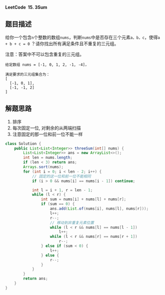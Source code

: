 **LeetCode&nbsp;&nbsp;15. 3Sum**

## 题目描述

给你一个包含`n`个整数的数组`nums`，判断`nums`中是否存在三个元素`a，b，c`，使得`a + b + c = 0` ？请你找出所有满足条件且不重复的三元组。

注意：答案中不可以包含重复的三元组。

```
给定数组 nums = [-1, 0, 1, 2, -1, -4]，

满足要求的三元组集合为：
[
  [-1, 0, 1],
  [-1, -1, 2]
]
```

## 解题思路

1. 排序
2. 每次固定一位, 对剩余的从两端扫描
3. 注意固定的那一位和前一位不能一样

```java
class Solution {
    public List<List<Integer>> threeSum(int[] nums) {
        List<List<Integer>> ans = new ArrayList<>();
        int len = nums.length;
        if (len < 3) return ans;
        Arrays.sort(nums);
        for (int i = 0; i < len - 2; i++) {
            // 固定的这一位和前一位不能相同
            if (i > 0 && nums[i] == nums[i - 1]) continue;

            int l = i + 1, r = len - 1;
            while (l < r) {
                int sum = nums[i] + nums[l] + nums[r];
                if (sum == 0) {
                    ans.add(List.of(nums[i], nums[l], nums[r]));
                    l++;
                    r--;
                    // 移动到非重复元素位置
                    while (l < r && nums[l] == nums[l - 1])
                        l++;
                    while (l < r && nums[r] == nums[r + 1])
                        r--;
                } else if (sum < 0) {
                    l++;
                } else {
                    r--;
                }
            }
        }
        return ans;    
    }
}
```